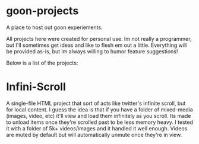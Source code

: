 # goon-projects
A place to host out goon experiements.

All projects here were created for personal use. Im not really a programmer, but I'll sometimes get ideas and like to flesh em out a little. 
Everything will be provided as-is, but im always willing to humor feature suggestions!

Below is a list of the projects:

# Infini-Scroll
A single-file HTML project that sort of acts like twitter's infinite scroll, but for local content. I guess the idea is that if you have a folder of mixed-media (images, video, etc) it'll view and load them infinitely as you scroll. Its made to unload items once they're scrolled past to be less memory heavy. I tested it with a folder of 5k+ videos/images and it handled it well enough. 
Videos are muted by default but will automatically unmute once they're in view.

